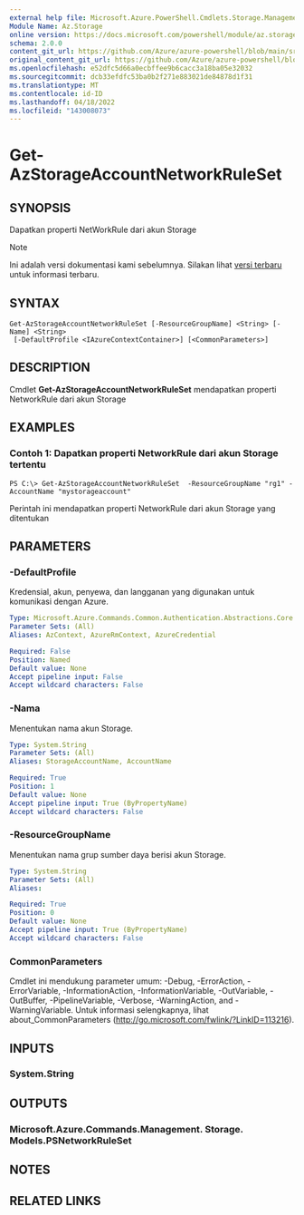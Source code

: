 ```yaml
---
external help file: Microsoft.Azure.PowerShell.Cmdlets.Storage.Management.dll-Help.xml
Module Name: Az.Storage
online version: https://docs.microsoft.com/powershell/module/az.storage/get-azstorageaccountnetworkruleset
schema: 2.0.0
content_git_url: https://github.com/Azure/azure-powershell/blob/main/src/Storage/Storage.Management/help/Get-AzStorageAccountNetworkRuleSet.md
original_content_git_url: https://github.com/Azure/azure-powershell/blob/main/src/Storage/Storage.Management/help/Get-AzStorageAccountNetworkRuleSet.md
ms.openlocfilehash: e52dfc5d66a0ecbffee9b6cacc3a18ba05e32032
ms.sourcegitcommit: dcb33efdfc53ba0b2f271e883021de84878d1f31
ms.translationtype: MT
ms.contentlocale: id-ID
ms.lasthandoff: 04/18/2022
ms.locfileid: "143008073"
---
```

# Get-AzStorageAccountNetworkRuleSet

## SYNOPSIS
Dapatkan properti NetWorkRule dari akun Storage

> [!NOTE]
>Ini adalah versi dokumentasi kami sebelumnya. Silakan lihat [versi terbaru](/powershell/module/az.storage/get-azstorageaccountnetworkruleset) untuk informasi terbaru.

## SYNTAX

```
Get-AzStorageAccountNetworkRuleSet [-ResourceGroupName] <String> [-Name] <String>
 [-DefaultProfile <IAzureContextContainer>] [<CommonParameters>]
```

## DESCRIPTION
Cmdlet **Get-AzStorageAccountNetworkRuleSet** mendapatkan properti NetworkRule dari akun Storage

## EXAMPLES

### Contoh 1: Dapatkan properti NetworkRule dari akun Storage tertentu
```
PS C:\> Get-AzStorageAccountNetworkRuleSet  -ResourceGroupName "rg1" -AccountName "mystorageaccount"
```

Perintah ini mendapatkan properti NetworkRule dari akun Storage yang ditentukan

## PARAMETERS

### -DefaultProfile
Kredensial, akun, penyewa, dan langganan yang digunakan untuk komunikasi dengan Azure.

```yaml
Type: Microsoft.Azure.Commands.Common.Authentication.Abstractions.Core.IAzureContextContainer
Parameter Sets: (All)
Aliases: AzContext, AzureRmContext, AzureCredential

Required: False
Position: Named
Default value: None
Accept pipeline input: False
Accept wildcard characters: False
```

### -Nama
Menentukan nama akun Storage.

```yaml
Type: System.String
Parameter Sets: (All)
Aliases: StorageAccountName, AccountName

Required: True
Position: 1
Default value: None
Accept pipeline input: True (ByPropertyName)
Accept wildcard characters: False
```

### -ResourceGroupName
Menentukan nama grup sumber daya berisi akun Storage.

```yaml
Type: System.String
Parameter Sets: (All)
Aliases:

Required: True
Position: 0
Default value: None
Accept pipeline input: True (ByPropertyName)
Accept wildcard characters: False
```

### CommonParameters
Cmdlet ini mendukung parameter umum: -Debug, -ErrorAction, -ErrorVariable, -InformationAction, -InformationVariable, -OutVariable, -OutBuffer, -PipelineVariable, -Verbose, -WarningAction, and -WarningVariable. Untuk informasi selengkapnya, lihat about_CommonParameters (http://go.microsoft.com/fwlink/?LinkID=113216).

## INPUTS

### System.String

## OUTPUTS

### Microsoft.Azure.Commands.Management. Storage. Models.PSNetworkRuleSet

## NOTES

## RELATED LINKS
